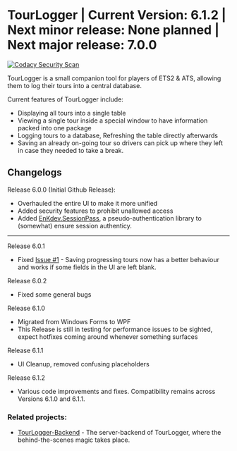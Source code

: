 # TourLogger | Current Version: 6.1.2 | Next minor release: None planned | Next major release: 7.0.0

[![Codacy Security Scan](https://github.com/EnKdev/TourLogger/actions/workflows/codacy-analysis.yml/badge.svg)](https://github.com/EnKdev/TourLogger/actions/workflows/codacy-analysis.yml)

TourLogger is a small companion tool for players of ETS2 & ATS, allowing them to log their tours into a central database.

Current features of TourLogger include:

-  Displaying all tours into a single table
-  Viewing a single tour inside a special window to have information packed into one package
-  Logging tours to a database, Refreshing the table directly afterwards
-  Saving an already on-going tour so drivers can pick up where they left in case they needed to take a break.

## Changelogs

Release 6.0.0 (Initial Github Release):

-  Overhauled the entire UI to make it more unified
-  Added security features to prohibit unallowed access
-  Added [EnKdev.SessionPass](https://github.com/EnKdev/EnKdev.SessionPass), a pseudo-authentication library to (somewhat) ensure session authenticy.

----

Release 6.0.1

-  Fixed [Issue #1](https://github.com/EnKdev/TourLogger/issues/1) - Saving progressing tours now has a better behaviour and works if some fields in the UI are left blank.

Release 6.0.2

-  Fixed some general bugs

Release 6.1.0

-  Migrated from Windows Forms to WPF
-  This Release is still in testing for performance issues to be sighted, expect hotfixes coming around whenever something surfaces

Release 6.1.1

-  UI Cleanup, removed confusing placeholders

Release 6.1.2
-  Various code improvements and fixes. Compatibility remains across Versions 6.1.0 and 6.1.1.

### Related projects:

-  [TourLogger-Backend](https://github.com/enkdev/TourLogger-Backend) - The server-backend of TourLogger, where the behind-the-scenes magic takes place.
